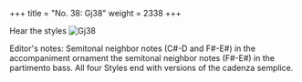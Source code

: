 +++
title = "No. 38: Gj38"
weight = 2338
+++

Hear the styles
![Gj38](/img/038DurDimM.jpg)

Editor's notes: Semitonal neighbor notes (C#-D and F#-E#) in the accompaniment ornament the semitonal neighbor notes (F#-E#) in the partimento bass. All four Styles end with versions of the cadenza semplice.
